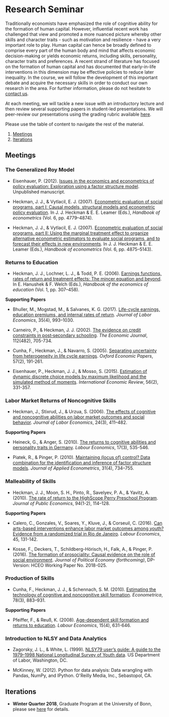 ﻿# Research Seminar

Traditionally economists have emphasized the role of cognitive ability for the formation of human capital. However, influential recent work has challenged that view and promoted a more nuanced picture whereby other skills and character traits - such as motivation and resilience – have a very important role to play. Human capital can hence be broadly defined to comprise every part of the human body and mind that affects economic decision-making or yields economic returns, including skills, personality, character traits and preferences. A recent strand of literature has focused on the formation of human capital and has documented that early-in-life interventions in this dimension may be effective policies to reduce later inequality. In the course, we will follow the development of this important debate and acquire the necessary skills in order to conduct our own research in the area. For further information, please do not hesitate to [contact us](https://join.slack.com/t/humancapitalanalysis/shared_invite/enQtNDQ0ODkyODYyODA2LWEyZjdlNWYwYmUyNzlkOWFkNWJkMGI5M2M4ZWUyMThhNWNiMmJhY2ZjY2E4YzE3NGQ5MzcxZTRhN2QxYjgxYWY).

At each meeting, we will tackle a new issue with an introductory lecture and then review several supporting papers in student-led presentations. We will peer-review our presentations using the grading rubric available [here](https://github.com/HumanCapitalAnalysis/research_seminar/blob/master/material/presentation-grading.pdf).

Please use the table of content to navigate the rest of the material.

1. [Meetings](#meetings)
2. [Iterations](#iterations)

## Meetings <a name="meetings"></a>

### The Generalized Roy Model

* Eisenhauer, P. (2012). [Issues in the economics and econometrics of policy evaluation: Exploration using a factor structure model](https://github.com/HumanCapitalAnalysis/econometrics/blob/master/distribution/Eisenhauer_2012.pdf). Unpublished manuscript.

* Heckman, J. J., & Vytlacil, E. J. (2007). [Econometric evaluation of social programs, part I: Causal models, structural models and econometric policy evaluation](https://www.sciencedirect.com/science/article/pii/S1573441207060709). In J. J. Heckman & E. E. Leamer (Eds.), *Handbook of econometrics* (Vol. 6, pp. 4779–4874).

* Heckman, J. J., & Vytlacil, E. J. (2007). [Econometric evaluation of social programs, part II: Using the marginal treatment effect to organize alternative econometric estimators to evaluate social programs, and to forecast their effects in new environments](https://ideas.repec.org/h/eee/ecochp/6b-71.html). In J. J. Heckman & E. E. Leamer (Eds.), *Handbook of econometrics* (Vol. 6, pp. 4875–5143).


### Returns to Education

* Heckman, J. J., Lochner, L. J., & Todd, P. E. (2006). [Earnings functions, rates of return and treatment effects: The mincer equation and beyond](http://jenni.uchicago.edu/papers/Heckman_Lochner_etal_2006_HEE_v1_ch7.pdf). In E. Hanushek & F. Welch (Eds.), *Handbook of the economics of education* (Vol. 1, pp. 307–458).

**Supporting Papers**

* Bhuller, M., Mogstad, M., & Salvanes, K. G. (2017). [Life-cycle earnings, education premiums, and internal rates of return](https://brage.bibsys.no/xmlui/bitstream/handle/11250/196940/1/workingpaper.pdf). *Journal of Labor Economics*, 35(4), 993–1030.

* Carneiro, P., & Heckman, J. J. (2002). [The evidence on credit constraints in post‐secondary schooling](http://www.princeton.edu/~moll/LCWG.pdf). *The Economic Journal*, 112(482), 705-734.

* Cunha, F., Heckman, J., & Navarro, S. (2005). [Separating uncertainty from heterogeneity in life cycle earnings](https://pdfs.semanticscholar.org/6455/80be72234b6dda9e4fc17bae48e8db1b24f4.pdf). *Oxford Economic Papers*, 57(2), 191-261.

* Eisenhauer, P., Heckman, J. J., & Mosso, S. (2015). [Estimation of dynamic discrete choice models by maximum likelihood and the simulated method of moments](https://onlinelibrary.wiley.com/doi/abs/10.1111/iere.12107). *International Economic Review*, 56(2), 331-357.


### Labor Market Returns of Noncognitive Skills

* Heckman, J., Stixrud, J., & Urzua, S. (2006). [The effects of cognitive and noncognitive abilities on labor market outcomes and social behavior](https://www.journals.uchicago.edu/doi/abs/10.1086/504455). *Journal of Labor Economics*, 24(3), 411–482.

**Supporting Papers**

* Heineck, G., & Anger, S. (2010). [The returns to cognitive abilities and personality traits in Germany](https://www.sciencedirect.com/science/article/pii/S0927537109000670). *Labour Economics*, 17(3), 535-546.

* Piatek, R., & Pinger, P. (2010). [Maintaining (locus of) control? Data combination for the identification and inference of factor structure models](https://onlinelibrary.wiley.com/doi/abs/10.1002/jae.2456). *Journal of Applied Econometrics*, 31(4), 734–755.


### Malleability of Skills

 * Heckman, J. J., Moon, S. H., Pinto, R., Savelyev, P. A., & Yavitz, A. (2010). [The rate of return to the HighScope Perry Preschool Program](https://www.sciencedirect.com/science/article/pii/S0047272709001418). *Journal of Public Economics*, 94(1-2), 114–128.

 **Supporting Papers**

 * Calero, C., Gonzales, V., Soares, Y., Kluve, J., & Corseuil, C. (2016). [Can arts-based interventions enhance labor market outcomes among youth? Evidence from a randomized trial in Rio de Janeiro](https://www.sciencedirect.com/science/article/pii/S0927537116303396). *Labour Economics*, 45, 131-142.

 * Kosse, F., Deckers, T., Schildberg-Hörisch, H., Falk, A., & Pinger, P. (2016). [The formation of prosociality: Causal evidence on the role of social environment](https://www.iame.uni-bonn.de/people/fabian-kosse/the-formation-of-prosociality-causal-evidence-on-the-role-of-the-social-environment). *Journal of Political Economy (forthcoming)*, DP-Version: HCEO Working Paper No. 2018-025.

### Production of Skills

* Cunha, F., Heckman, J. J., & Schennach, S. M. (2010). [Estimating the technology of cognitive and noncognitive skill formation](https://onlinelibrary.wiley.com/doi/abs/10.3982/ECTA6551). *Econometrica*, 78(3), 883–931.

 **Supporting Papers**

 * Pfeiffer, F., & Reuß, K. (2008). [Age-dependent skill formation and returns to education](https://www.sciencedirect.com/science/article/pii/S0927537108000365). *Labour Economics*, 15(4), 631-646.

### Introduction to NLSY and Data Analytics

* Zagorsky, J. L., & White, L. (1999). [NLSY79 user’s guide: A guide to the 1979–1998 National Longitudinal Survey of Youth data](https://www.bls.gov/nls/79guide/2001/nls79g0.pdf). US Department of Labor, Washington, DC.

* McKinney, W. (2012). Python for data analysis: Data wrangling with Pandas, NumPy, and IPython. O'Reilly Media, Inc., Sebastopol, CA.

## Iterations <a name="iterations"></a>

* **Winter Quarter 2018**, Graduate Program at the University of Bonn, please see [here](https://github.com/HumanCapitalAnalysis/research_seminar/blob/master/iterations/bonn_ws_2018/README.md) for details.
